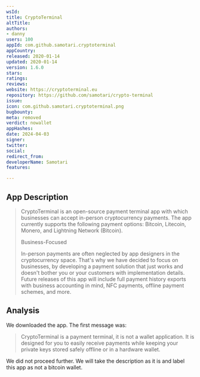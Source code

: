 ```yaml
---
wsId: 
title: CryptoTerminal
altTitle: 
authors:
- danny
users: 100
appId: com.github.samotari.cryptoterminal
appCountry: 
released: 2020-01-14
updated: 2020-01-14
version: 1.6.0
stars: 
ratings: 
reviews: 
website: https://cryptoterminal.eu
repository: https://github.com/samotari/crypto-terminal
issue: 
icon: com.github.samotari.cryptoterminal.png
bugbounty: 
meta: removed
verdict: nowallet
appHashes: 
date: 2024-04-03
signer: 
twitter: 
social: 
redirect_from: 
developerName: Samotari
features: 

---
```


## App Description

> CryptoTerminal is an open-source payment terminal app with which businesses can accept in-person cryptocurrency payments. The app currently supports the following payment options: Bitcoin, Litecoin, Monero, and Lightning Network (Bitcoin).
>
> Business-Focused
>
> In-person payments are often neglected by app designers in the cryptocurrency space. That's why we have decided to focus on businesses, by developing a payment solution that just works and doesn't bother you or your customers with implementation details. Future releases of this app will include full payment history exports with business accounting in mind, NFC payments, offline payment schemes, and more.

## Analysis 

We downloaded the app. The first message was: 

> CryptoTerminal is a payment terminal, it is not a wallet application. It is designed for you to easily receive payments while keeping your private keys stored safely offline or in a hardware wallet. 

We did not proceed further. We will take the description as it is and label this app as not a bitcoin wallet.
